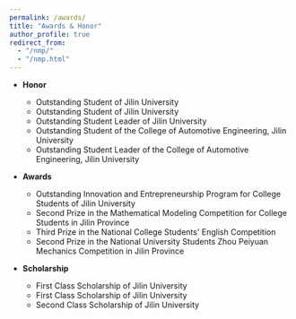 ```yaml
---
permalink: /awards/
title: "Awards & Honor"
author_profile: true
redirect_from: 
  - "/nmp/"
  - "/nmp.html"
---
```

* **Honor**
  * Outstanding Student of Jilin University
  * Outstanding Student of Jilin University
  * Outstanding Student Leader of Jilin University
  * Outstanding Student of the College of Automotive Engineering, Jilin University
  * Outstanding Student Leader of the College of Automotive Engineering, Jilin University

* **Awards**
  * Outstanding Innovation and Entrepreneurship Program for College Students of Jilin University
  * Second Prize in the Mathematical Modeling Competition for College Students in Jilin Province
  * Third Prize in the National College Students' English Competition
  * Second Prize in the National University Students Zhou Peiyuan Mechanics Competition in Jilin Province
  
* **Scholarship**
  * First Class Scholarship of Jilin University
  * First Class Scholarship of Jilin University
  * Second Class Scholarship of Jilin University
